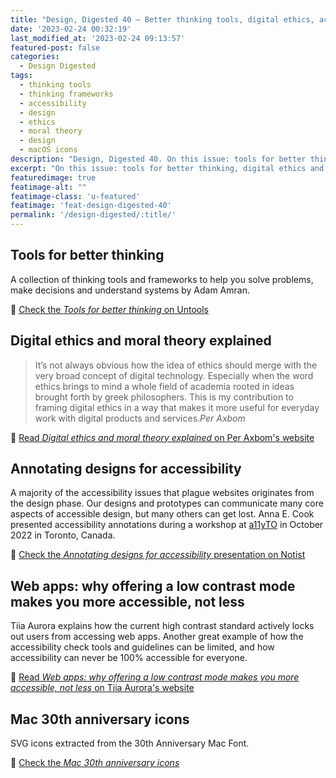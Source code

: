```yaml
---
title: "Design, Digested 40 – Better thinking tools, digital ethics, accessibility"
date: '2023-02-24 00:32:19'
last_modified_at: '2023-02-24 09:13:57'
featured-post: false
categories:
  - Design Digested
tags:
  - thinking tools
  - thinking frameworks
  - accessibility
  - design
  - ethics
  - moral theory
  - design
  - macOS icons
description: "Design, Digested 40. On this issue: tools for better thinking, digital ethics and moral theory, annotating designs for accessibility and more"
excerpt: "On this issue: tools for better thinking, digital ethics and moral theory, annotating designs for accessibility and more."
featuredimage: true
featimage-alt: ""
featimage-class: 'u-featured'
featimage: 'feat-design-digested-40'
permalink: '/design-digested/:title/'
---
```

## Tools for better thinking

A collection of thinking tools and frameworks to help you solve problems, make decisions and understand systems by Adam Amran.

🔗 [Check the _Tools for better thinking_ on Untools](https://untools.co/)

## Digital ethics and moral theory explained

> It’s not always obvious how the idea of ethics should merge with the very broad concept of digital technology. Especially when the word ethics brings to mind a whole field of academia rooted in ideas brought forth by greek philosophers. This is my contribution to framing digital ethics in a way that makes it more useful for everyday work with digital products and services.<cite>Per Axbom</cite>

🔗 [Read _Digital ethics and moral theory explained_ on Per Axbom's website](https://axbom.com/digital-ethics-explained/)

## Annotating designs for accessibility

A majority of the accessibility issues that plague websites originates from the design phase. Our designs and prototypes can communicate many core aspects of accessible design, but many others can get lost. Anna E. Cook presented accessibility annotations during a workshop at [a11yTO](https://noti.st/events/iW33vx/a11yto "Accessibility Toronto") in October 2022 in Toronto, Canada.

🔗 [Check the _Annotating designs for accessibility_ presentation on Notist](https://noti.st/annaecook/hHCBGI#sqcusfS)

## Web apps: why offering a low contrast mode makes you more accessible, not less

Tiia Aurora explains how the current high contrast standard actively locks out users from accessing web apps. Another great example of how the accessibility check tools and guidelines can be limited, and how accessibility can never be 100% accessible for everyone.

🔗 [Read _Web apps: why offering a low contrast mode makes you more accessible, not less_ on Tiia Aurora's website](https://blog.tiia.rocks/web-apps-why-offering-a-low-contrast-mode-makes-you-more-accessible-not-less)

## Mac 30th anniversary icons

SVG icons extracted from the 30th Anniversary Mac Font. 

🔗 [Check the _Mac 30th anniversary icons_](https://rknightuk.github.io/mac-30-font-svg/)